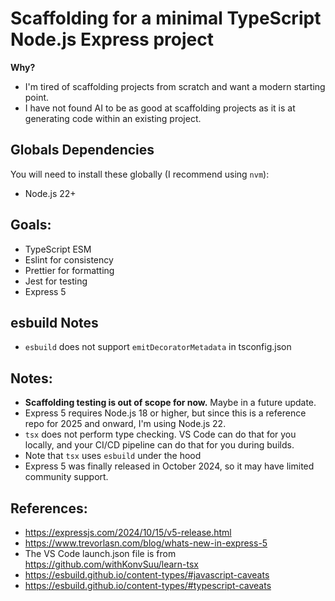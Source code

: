# Scaffolding for a minimal TypeScript Node.js Express project

**Why?**

- I'm tired of scaffolding projects from scratch and want a modern starting point.
- I have not found AI to be as good at scaffolding projects as it is at generating code within an existing project.

## Globals Dependencies

You will need to install these globally (I recommend using `nvm`):

- Node.js 22+

## Goals:

- TypeScript ESM
- Eslint for consistency
- Prettier for formatting
- Jest for testing
- Express 5

## esbuild Notes

- `esbuild` does not support `emitDecoratorMetadata` in tsconfig.json

## Notes:

- **Scaffolding testing is out of scope for now.** Maybe in a future update.
- Express 5 requires Node.js 18 or higher, but since this is a reference repo for 2025 and onward, I'm using Node.js 22.
- `tsx` does not perform type checking. VS Code can do that for you locally, and your CI/CD pipeline can do that for you during builds.
- Note that `tsx` uses `esbuild` under the hood
- Express 5 was finally released in October 2024, so it may have limited community support.

## References:

- https://expressjs.com/2024/10/15/v5-release.html
- https://www.trevorlasn.com/blog/whats-new-in-express-5
- The VS Code launch.json file is from https://github.com/withKonvSuu/learn-tsx
- https://esbuild.github.io/content-types/#javascript-caveats
- https://esbuild.github.io/content-types/#typescript-caveats
